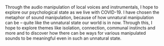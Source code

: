 Through the audio manipulation of local voices and instrumentals, I hope to explore our psychological state as we live with COVID-19. I have chosen the metaphor of sound manipulation, because of how unnatural manipulation can be – quite like the unnatural state our world is in now. Through this, I hope to explore themes like isolation, connection, communal instincts and more and to discover how there can be ways for various manipulated sounds to be meaningful even in such an unnatural state. 
